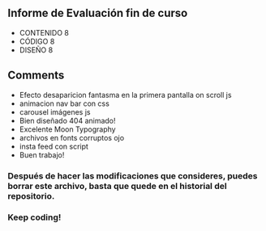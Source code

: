 ## Informe de Evaluación fin de curso
- CONTENIDO 8
- CÓDIGO 8
- DISEÑO 8

## Comments
- Efecto desaparicion fantasma en la primera pantalla on scroll js
- animacion nav bar con css
- carousel imágenes js
- Bien diseñado 404 animado!
- Excelente Moon Typography
- archivos en fonts corruptos ojo
- insta feed con script
- Buen trabajo!

### Después de hacer las modificaciones que consideres, puedes borrar este archivo, basta que quede en el historial del repositorio.
### Keep coding!
